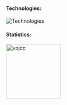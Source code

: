 #### Technologies:
![Technologies](https://skillicons.dev/icons?i=php,laravel,python,javascript,vue,tailwind)

#### Statistics:
<span>
<img  height="150px" src="https://github-readme-stats.vercel.app/api/top-langs?username=vojcc&show_icons=true&locale=en&layout=compact&theme=transparent" alt="vojcc" /> 
</span>
